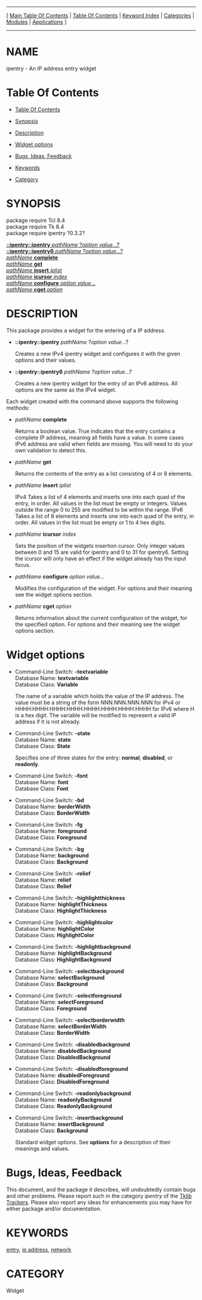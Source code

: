 
[//000000001]: # (ipentry \- An IP address entry widget)
[//000000002]: # (Generated from file 'ipentry\.man' by tcllib/doctools with format 'markdown')
[//000000003]: # (ipentry\(n\) 0\.3\.2 tklib "An IP address entry widget")

<hr> [ <a href="../../../../toc.md">Main Table Of Contents</a> &#124; <a
href="../../../toc.md">Table Of Contents</a> &#124; <a
href="../../../../index.md">Keyword Index</a> &#124; <a
href="../../../../toc0.md">Categories</a> &#124; <a
href="../../../../toc1.md">Modules</a> &#124; <a
href="../../../../toc2.md">Applications</a> ] <hr>

# NAME

ipentry \- An IP address entry widget

# <a name='toc'></a>Table Of Contents

  - [Table Of Contents](#toc)

  - [Synopsis](#synopsis)

  - [Description](#section1)

  - [Widget options](#section2)

  - [Bugs, Ideas, Feedback](#section3)

  - [Keywords](#keywords)

  - [Category](#category)

# <a name='synopsis'></a>SYNOPSIS

package require Tcl 8\.4  
package require Tk 8\.4  
package require ipentry ?0\.3\.2?  

[__::ipentry::ipentry__ *pathName* ?*option* *value*\.\.\.?](#1)  
[__::ipentry::ipentry6__ *pathName* ?*option* *value*\.\.\.?](#2)  
[*pathName* __complete__](#3)  
[*pathName* __get__](#4)  
[*pathName* __insert__ *iplist*](#5)  
[*pathName* __icursor__ *index*](#6)  
[*pathName* __configure__ *option* *value*\.\.\.](#7)  
[*pathName* __cget__ *option*](#8)  

# <a name='description'></a>DESCRIPTION

This package provides a widget for the entering of a IP address\.

  - <a name='1'></a>__::ipentry::ipentry__ *pathName* ?*option* *value*\.\.\.?

    Creates a new IPv4 ipentry widget and configures it with the given options
    and their values\.

  - <a name='2'></a>__::ipentry::ipentry6__ *pathName* ?*option* *value*\.\.\.?

    Creates a new ipentry widget for the entry of an IPv6 address\. All options
    are the same as the IPv4 widget\.

Each widget created with the command above supports the following methods:

  - <a name='3'></a>*pathName* __complete__

    Returns a boolean value\. True indicates that the entry contains a complete
    IP address, meaning all fields have a value\. In some cases IPv6 address are
    valid when fields are missing\. You will need to do your own validation to
    detect this\.

  - <a name='4'></a>*pathName* __get__

    Returns the contents of the entry as a list consisting of 4 or 8 elements\.

  - <a name='5'></a>*pathName* __insert__ *iplist*

    IPv4 Takes a list of 4 elements and inserts one into each quad of the entry,
    in order\. All values in the list must be empty or integers\. Values outside
    the range 0 to 255 are modified to be within the range\. IPv6 Takes a list of
    8 elements and inserts one into each quad of the entry, in order\. All values
    in the list must be empty or 1 to 4 hex digits\.

  - <a name='6'></a>*pathName* __icursor__ *index*

    Sets the position of the widgets insertion cursor\. Only integer values
    between 0 and 15 are valid for ipentry and 0 to 31 for ipentry6\. Setting the
    icursor will only have an effect if the widget already has the input focus\.

  - <a name='7'></a>*pathName* __configure__ *option* *value*\.\.\.

    Modifies the configuration of the widget\. For options and their meaning see
    the widget options section\.

  - <a name='8'></a>*pathName* __cget__ *option*

    Returns information about the current configuration of the widget, for the
    specified option\. For options and their meaning see the widget options
    section\.

# <a name='section2'></a>Widget options

  - Command\-Line Switch:	__\-textvariable__  
    Database Name:	__textvariable__  
    Database Class:	__Variable__

    The name of a variable which holds the value of the IP address\. The value
    must be a string of the form NNN\.NNN\.NNN\.NNN for IPv4 or
    HHHH:HHHH:HHHH:HHHH:HHHH:HHHH:HHHH:HHHH for IPv6 where H is a hex digit\. The
    variable will be modified to represent a valid IP address if it is not
    already\.

  - Command\-Line Switch:	__\-state__  
    Database Name:	__state__  
    Database Class:	__State__

    Specifies one of three states for the entry: __normal__,
    __disabled__, or __readonly__\.

  - Command\-Line Switch:	__\-font__  
    Database Name:	__font__  
    Database Class:	__Font__

  - Command\-Line Switch:	__\-bd__  
    Database Name:	__borderWidth__  
    Database Class:	__BorderWidth__

  - Command\-Line Switch:	__\-fg__  
    Database Name:	__foreground__  
    Database Class:	__Foreground__

  - Command\-Line Switch:	__\-bg__  
    Database Name:	__background__  
    Database Class:	__Background__

  - Command\-Line Switch:	__\-relief__  
    Database Name:	__relief__  
    Database Class:	__Relief__

  - Command\-Line Switch:	__\-highlightthickness__  
    Database Name:	__highlightThickness__  
    Database Class:	__HighlightThickness__

  - Command\-Line Switch:	__\-highlightcolor__  
    Database Name:	__highlightColor__  
    Database Class:	__HighlightColor__

  - Command\-Line Switch:	__\-highlightbackground__  
    Database Name:	__highlightBackground__  
    Database Class:	__HighlightBackground__

  - Command\-Line Switch:	__\-selectbackground__  
    Database Name:	__selectBackground__  
    Database Class:	__Background__

  - Command\-Line Switch:	__\-selectforeground__  
    Database Name:	__selectForeground__  
    Database Class:	__Foreground__

  - Command\-Line Switch:	__\-selectborderwidth__  
    Database Name:	__selectBorderWidth__  
    Database Class:	__BorderWidth__

  - Command\-Line Switch:	__\-disabledbackground__  
    Database Name:	__disabledBackground__  
    Database Class:	__DisabledBackground__

  - Command\-Line Switch:	__\-disabledforeground__  
    Database Name:	__disabledForeground__  
    Database Class:	__DisabledForeground__

  - Command\-Line Switch:	__\-readonlybackground__  
    Database Name:	__readonlyBackground__  
    Database Class:	__ReadonlyBackground__

  - Command\-Line Switch:	__\-insertbackground__  
    Database Name:	__insertBackground__  
    Database Class:	__Background__

    Standard widget options\. See __options__ for a description of their
    meanings and values\.

# <a name='section3'></a>Bugs, Ideas, Feedback

This document, and the package it describes, will undoubtedly contain bugs and
other problems\. Please report such in the category *ipentry* of the [Tklib
Trackers](http://core\.tcl\.tk/tklib/reportlist)\. Please also report any ideas
for enhancements you may have for either package and/or documentation\.

# <a name='keywords'></a>KEYWORDS

[entry](\.\./\.\./\.\./\.\./index\.md\#entry), [ip
address](\.\./\.\./\.\./\.\./index\.md\#ip\_address),
[network](\.\./\.\./\.\./\.\./index\.md\#network)

# <a name='category'></a>CATEGORY

Widget
